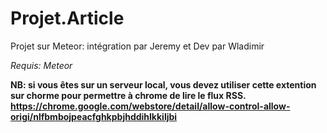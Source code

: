 # Projet.Article

Projet sur Meteor: intégration par Jeremy et Dev par Wladimir

_Requis: Meteor_

__NB: si vous êtes sur un serveur local, vous devez utiliser cette extention sur chorme pour permettre à chrome de lire le flux RSS. https://chrome.google.com/webstore/detail/allow-control-allow-origi/nlfbmbojpeacfghkpbjhddihlkkiljbi__
